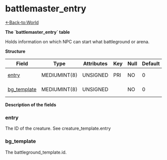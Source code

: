 # battlemaster\_entry

[<-Back-to:World](database-world.md)

**The \`battlemaster\_entry\` table**

Holds information on which NPC can start what battleground or arena.

**Structure**

| Field            | Type         | Attributes | Key | Null | Default | Extra | Comment                 |
|------------------|--------------|------------|-----|------|---------|-------|-------------------------|
| [entry][1]       | MEDIUMINT(8) | UNSIGNED   | PRI | NO   | 0       |       | Entry of a creature     |
| [bg_template][2] | MEDIUMINT(8) | UNSIGNED   |     | NO   | 0       |       | Batleground template id |

[1]: #entry
[2]: #bg_template

**Description of the fields**

### entry

The ID of the creature. See creature\_template.entry

### bg\_template

The battleground\_template.id.
